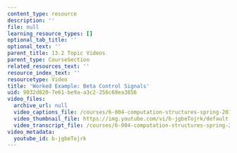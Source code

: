 ```yaml
---
content_type: resource
description: ''
file: null
learning_resource_types: []
optional_tab_title: ''
optional_text: ''
parent_title: 13.2 Topic Videos
parent_type: CourseSection
related_resources_text: ''
resource_index_text: ''
resourcetype: Video
title: 'Worked Example: Beta Control Signals'
uid: 9032d820-7e61-be9a-a3c2-256c68ea3856
video_files:
  archive_url: null
  video_captions_file: /courses/6-004-computation-structures-spring-2017/54a51b7719f25939b8e5b25b5e989129_b-jgbeTojrk.vtt
  video_thumbnail_file: https://img.youtube.com/vi/b-jgbeTojrk/default.jpg
  video_transcript_file: /courses/6-004-computation-structures-spring-2017/e661ae7add9421d0867cb720c56dae98_b-jgbeTojrk.pdf
video_metadata:
  youtube_id: b-jgbeTojrk
---
```

